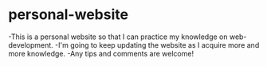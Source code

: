 # personal-website

-This is a personal website so that I can practice my knowledge on web-development.
-I'm going to keep updating the website as I acquire more and more knowledge.
-Any tips and comments are welcome!
